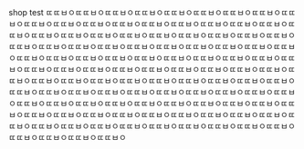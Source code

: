 shop test
ㄸㄸㅂㅇㄸㄸㅂㅇㄸㄸㅂㅇㄸㄸㅂㅇㄸㄸㅂㅇㄸㄸㅂㅇㄸㄸㅂㅇㄸㄸㅂㅇㄸㄸㅂㅇㄸㄸㅂㅇㄸㄸㅂㅇㄸㄸㅂㅇㄸㄸㅂㅇㄸㄸㅂㅇㄸㄸㅂㅇㄸㄸㅂㅇㄸㄸㅂㅇㄸㄸㅂㅇㄸㄸㅂㅇㄸㄸㅂㅇㄸㄸㅂㅇㄸㄸㅂㅇㄸㄸㅂㅇㄸㄸㅂㅇㄸㄸㅂㅇㄸㄸㅂㅇㄸㄸㅂㅇㄸㄸㅂㅇㄸㄸㅂㅇㄸㄸㅂㅇㄸㄸㅂㅇㄸㄸㅂㅇㄸㄸㅂㅇㄸㄸㅂㅇㄸㄸㅂㅇㄸㄸㅂㅇㄸㄸㅂㅇㄸㄸㅂㅇㄸㄸㅂㅇㄸㄸㅂㅇㄸㄸㅂㅇㄸㄸㅂㅇㄸㄸㅂㅇㄸㄸㅂㅇㄸㄸㅂㅇㄸㄸㅂㅇㄸㄸㅂㅇㄸㄸㅂㅇㄸㄸㅂㅇㄸㄸㅂㅇㄸㄸㅂㅇㄸㄸㅂㅇㄸㄸㅂㅇㄸㄸㅂㅇㄸㄸㅂㅇㄸㄸㅂㅇㄸㄸㅂㅇㄸㄸㅂㅇㄸㄸㅂㅇㄸㄸㅂㅇㄸㄸㅂㅇㄸㄸㅂㅇㄸㄸㅂㅇㄸㄸㅂㅇㄸㄸㅂㅇㄸㄸㅂㅇㄸㄸㅂㅇㄸㄸㅂㅇㄸㄸㅂㅇㄸㄸㅂㅇㄸㄸㅂㅇㄸㄸㅂㅇㄸㄸㅂㅇㄸㄸㅂㅇㄸㄸㅂㅇㄸㄸㅂㅇㄸㄸㅂㅇㄸㄸㅂㅇㄸㄸㅂㅇㄸㄸㅂㅇㄸㄸㅂㅇㄸㄸㅂㅇㄸㄸㅂㅇㄸㄸㅂㅇㄸㄸㅂㅇㄸㄸㅂㅇㄸㄸㅂㅇㄸㄸㅂㅇㄸㄸㅂㅇㄸㄸㅂㅇㄸㄸㅂㅇㄸㄸㅂㅇㄸㄸㅂㅇㄸㄸㅂㅇㄸㄸㅂㅇㄸㄸㅂㅇㄸㄸㅂㅇㄸㄸㅂㅇㄸㄸㅂㅇㄸㄸㅂㅇㄸㄸㅂㅇㄸㄸㅂㅇㄸㄸㅂㅇㄸㄸㅂㅇㄸㄸㅂㅇㄸㄸㅂㅇㄸㄸㅂㅇㄸㄸㅂㅇㄸㄸㅂㅇㄸㄸㅂㅇ
